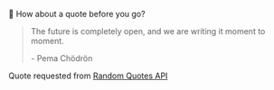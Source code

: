 📣 How about a quote before you go?

> The future is completely open, and we are writing it moment to moment.
>
> <p>- Pema Chödrön</p>

Quote requested from [Random Quotes API](https://github.com/lukePeavey/quotable)
